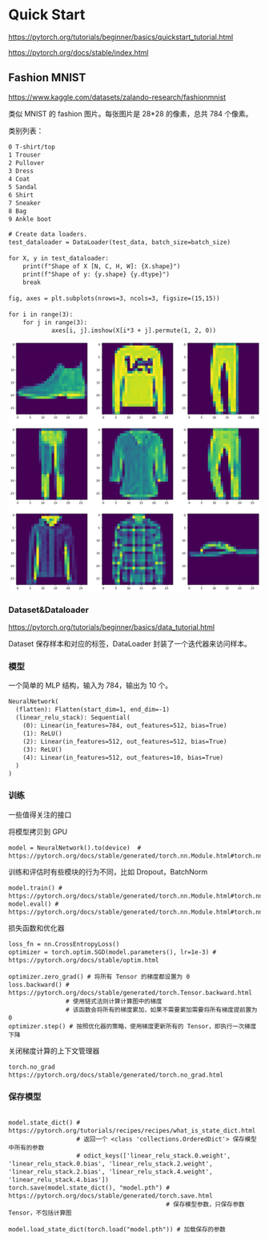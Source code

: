 # Quick Start

https://pytorch.org/tutorials/beginner/basics/quickstart_tutorial.html

https://pytorch.org/docs/stable/index.html

## Fashion MNIST

https://www.kaggle.com/datasets/zalando-research/fashionmnist

类似 MNIST 的 fashion 图片。每张图片是 28*28 的像素，总共 784 个像素。

类别列表：
```
0 T-shirt/top
1 Trouser
2 Pullover
3 Dress
4 Coat
5 Sandal
6 Shirt
7 Sneaker
8 Bag
9 Ankle boot
```

```
# Create data loaders.
test_dataloader = DataLoader(test_data, batch_size=batch_size)

for X, y in test_dataloader:
    print(f"Shape of X [N, C, H, W]: {X.shape}")
    print(f"Shape of y: {y.shape} {y.dtype}")
    break

fig, axes = plt.subplots(nrows=3, ncols=3, figsize=(15,15))

for i in range(3):
    for j in range(3):        
            axes[i, j].imshow(X[i*3 + j].permute(1, 2, 0))
```

![样本示例](./assets/1.png)

### Dataset&Dataloader

https://pytorch.org/tutorials/beginner/basics/data_tutorial.html

Dataset 保存样本和对应的标签，DataLoader 封装了一个迭代器来访问样本。

### 模型

一个简单的 MLP 结构，输入为 784，输出为 10 个。

```
NeuralNetwork(
  (flatten): Flatten(start_dim=1, end_dim=-1)
  (linear_relu_stack): Sequential(
    (0): Linear(in_features=784, out_features=512, bias=True)
    (1): ReLU()
    (2): Linear(in_features=512, out_features=512, bias=True)
    (3): ReLU()
    (4): Linear(in_features=512, out_features=10, bias=True)
  )
)

```

### 训练

一些值得关注的接口

将模型拷贝到 GPU
```
model = NeuralNetwork().to(device)  # https://pytorch.org/docs/stable/generated/torch.nn.Module.html#torch.nn.Module.to
```

训练和评估时有些模块的行为不同，比如 Dropout，BatchNorm
```
model.train() # https://pytorch.org/docs/stable/generated/torch.nn.Module.html#torch.nn.Module.train
model.eval() # https://pytorch.org/docs/stable/generated/torch.nn.Module.html#torch.nn.Module.eval
```

损失函数和优化器
```
loss_fn = nn.CrossEntropyLoss()
optimizer = torch.optim.SGD(model.parameters(), lr=1e-3) # https://pytorch.org/docs/stable/optim.html

optimizer.zero_grad() # 将所有 Tensor 的梯度都设置为 0
loss.backward() # https://pytorch.org/docs/stable/generated/torch.Tensor.backward.html
                # 使用链式法则计算计算图中的梯度
                # 该函数会将所有的梯度累加，如果不需要累加需要将所有梯度提前置为 0
optimizer.step() # 按照优化器的策略，使用梯度更新所有的 Tensor，即执行一次梯度下降
```

关闭梯度计算的上下文管理器
```
torch.no_grad https://pytorch.org/docs/stable/generated/torch.no_grad.html
```

### 保存模型

```

model.state_dict() # https://pytorch.org/tutorials/recipes/recipes/what_is_state_dict.html
                   # 返回一个 <class 'collections.OrderedDict'> 保存模型中所有的参数
                   # odict_keys(['linear_relu_stack.0.weight', 'linear_relu_stack.0.bias', 'linear_relu_stack.2.weight', 'linear_relu_stack.2.bias', 'linear_relu_stack.4.weight', 'linear_relu_stack.4.bias'])
torch.save(model.state_dict(), "model.pth") # https://pytorch.org/docs/stable/generated/torch.save.html
                                            # 保存模型参数，只保存参数 Tensor，不包括计算图

model.load_state_dict(torch.load("model.pth")) # 加载保存的参数
```



